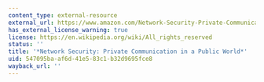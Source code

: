 ```yaml
---
content_type: external-resource
external_url: https://www.amazon.com/Network-Security-Private-Communication-Public/dp/0130460192
has_external_license_warning: true
license: https://en.wikipedia.org/wiki/All_rights_reserved
status: ''
title: '*Network Security: Private Communication in a Public World*'
uid: 547095ba-af6d-41e5-83c1-b32d9695fce8
wayback_url: ''
---
```

